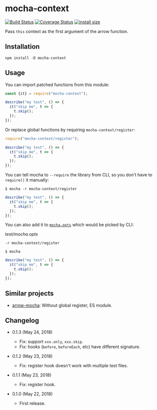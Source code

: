 mocha-context
=============

[![Build Status](https://travis-ci.org/eight04/mocha-context.svg?branch=master)](https://travis-ci.org/eight04/mocha-context)
[![Coverage Status](https://coveralls.io/repos/github/eight04/mocha-context/badge.svg?branch=master)](https://coveralls.io/github/eight04/mocha-context?branch=master)
[![install size](https://packagephobia.now.sh/badge?p=mocha-context)](https://packagephobia.now.sh/result?p=mocha-context)

Pass `this` context as the first argument of the arrow function.

Installation
------------

```
npm install -D mocha-context
```

Usage
-----

You can import patched functions from this module:

```js
const {it} = require("mocha-context");

describe("my test", () => {
  it("skip me", t => {
    t.skip();
  });
});
```

Or replace global functions by requiring `mocha-context/register`:

```js
require("mocha-context/register");

describe("my test", () => {
  it("skip me", t => {
    t.skip();
  });
});
```

You can tell mocha to `--require` the library from CLI, so you don't have to `require()` it manually:

```console
$ mocha -r mocha-context/register
```

```js
describe("my test", () => {
  it("skip me", t => {
    t.skip();
  });
});
```

You can also add it to [`mocha.opts`](https://mochajs.org/#mochaopts) which would be picked by CLI:

*test/mocha.opts*
```
-r mocha-context/register
```

```console
$ mocha
```

```js
describe("my test", () => {
  it("skip me", t => {
    t.skip();
  });
});
```

Similar projects
----------------

* [arrow-mocha](https://github.com/skozin/arrow-mocha): Without global register, ES module.

Changelog
---------

* 0.1.3 (May 24, 2018)

  - Fix: support `xxx.only`, `xxx.skip`.
  - Fix: hooks (`before`, `beforeEach`, etc) have different signature.

* 0.1.2 (May 23, 2018)

  - Fix: register hook doesn't work with multiple test files.

* 0.1.1 (May 23, 2018)

  - Fix: register hook.

* 0.1.0 (May 22, 2018)

  - First release.
